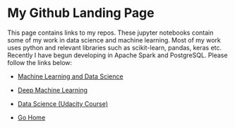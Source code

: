 # My Github Landing Page

This page contains links to my repos.  These jupyter notebooks contain some of my work in data science and machine learning.  Most of my work uses python and relevant libraries such as scikit-learn, pandas, keras etc. Recently I have begun developing in Apache Spark and PostgreSQL.  Please follow the links below:

* [Machine Learning and Data Science](https://github.com/riched158/MachineLearning)
* [Deep Machine Learning](https://github.com/riched158/DeepLearning)

* [Data Science (Udacity Course)](https://github.com/riched158/Udacity-Data)


* [Go Home](https://github.com/riched158?tab=repositories)
